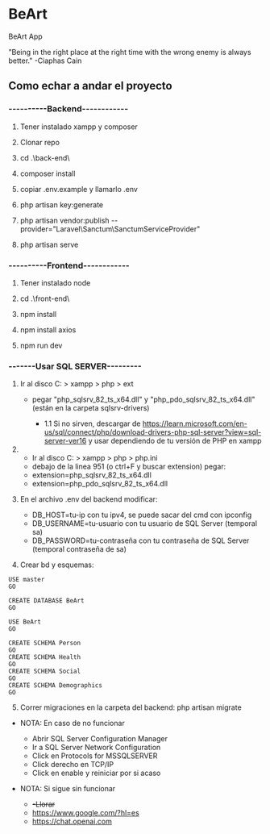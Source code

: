 # BeArt
BeArt App


"Being in the right place at the right time with the wrong enemy is always better." -Ciaphas Cain


## Como echar a andar el proyecto

### ----------Backend------------

1. Tener instalado xampp y composer

2. Clonar repo

3. cd .\back-end\

4. composer install

5. copiar .env.example y llamarlo .env

6. php artisan key:generate

7. php artisan vendor:publish --provider="Laravel\Sanctum\SanctumServiceProvider"

8. php artisan serve


### ----------Frontend------------

1. Tener instalado node

2. cd .\front-end\

3. npm install

4. npm install axios

5. npm run dev


### -------Usar SQL SERVER---------

1. Ir al disco C: > xampp > php > ext
   - pegar "php_sqlsrv_82_ts_x64.dll" y "php_pdo_sqlsrv_82_ts_x64.dll" (están en la carpeta sqlsrv-drivers)

      - 1.1 Si no sirven, descargar de https://learn.microsoft.com/en-us/sql/connect/php/download-drivers-php-sql-server?view=sql-server-ver16 y usar dependiendo de tu versión de PHP en xampp

2. - Ir al disco C: > xampp > php > php.ini
   - debajo de la linea 951 (o ctrl+F y buscar extension) pegar:
   - extension=php_sqlsrv_82_ts_x64.dll
   - extension=php_pdo_sqlsrv_82_ts_x64.dll

3. En el archivo .env del backend modificar:
   - DB_HOST=tu-ip con tu ipv4, se puede sacar del cmd con ipconfig
   - DB_USERNAME=tu-usuario con tu usuario de SQL Server (temporal sa)
   - DB_PASSWORD=tu-contraseña con tu contraseña de SQL Server (temporal contraseña de sa)

4. Crear bd y esquemas:

```
USE master
GO

CREATE DATABASE BeArt
GO

USE BeArt
GO

CREATE SCHEMA Person
GO
CREATE SCHEMA Health
GO
CREATE SCHEMA Social
GO
CREATE SCHEMA Demographics
GO
```

5. Correr migraciones en la carpeta del backend: php artisan migrate

- NOTA: En caso de no funcionar
   - Abrir SQL Server Configuration Manager
   - Ir a SQL Server Network Configuration
   - Click en Protocols for MSSQLSERVER
   - Click derecho en TCP/IP
   - Click en enable y reiniciar por si acaso

- NOTA: Si sigue sin funcionar
   - ~~-Llorar~~
   - https://www.google.com/?hl=es
   - https://chat.openai.com